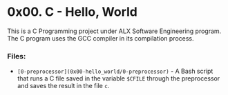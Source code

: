 # 0x00. C - Hello, World
This is a C Programming project under ALX Software Engineering program. The C program uses the GCC compiler in its compilation process.

### Files:

- `[0-preprocessor](0x00-hello_world/0-preprocessor)` - A Bash script that runs a C file saved in the variable `$CFILE` through the preprocessor and saves the result in the file `c`.
